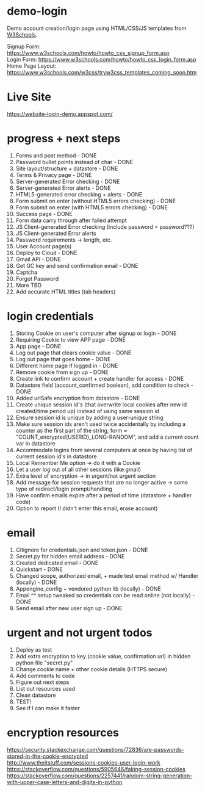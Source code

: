 # demo-login
Demo account creation/login page using HTML/CSS/JS templates from <a href="https://www.w3schools.com/howto/default.asp">W3Schools</a>.

Signup Form: https://www.w3schools.com/howto/howto_css_signup_form.asp
</br>
Login Form: https://www.w3schools.com/howto/howto_css_login_form.asp
</br>
Home Page Layout: https://www.w3schools.com/w3css/tryw3css_templates_coming_soon.htm

# Live Site
<!-- https://website-login-demo.appspot.com/ -->
https://website-login-demo.appspot.com/

# progress + next steps
<ol>
  <li>Forms and post method - DONE</li>
  <li>Password bullet points instead of char - DONE</li>
  <li>Site layout/structure + datastore - DONE</li>
  <li>Terms & Privacy page - DONE</li>
  <li>Server-generated Error checking - DONE</li>
  <li>Server-generated Error alerts - DONE</li>
  <li>HTML5-generated error checking + alerts - DONE</li>
  <li>Form submit on enter (without HTML5 errors checking) - DONE</li>
  <li>Form submit on enter (with HTML5 errors checking) - DONE</li>
  <li>Success page - DONE</li>
  <li>Form data carry through after failed attempt</li>
  <li>JS Client-generated Error checking (include password = password???)</li>
  <li>JS Client-generated Error alerts</li>
  <li>Password requirements -> length, etc.</li>
  <li>User Account page(s)</li>
  <li>Deploy to Cloud - DONE</li>
  <li>Gmail API - DONE</li>
  <li>Get GC key and send confirmation email - DONE</li>
  <li>Captcha</li>
  <li>Forgot Password</li>
  <li>More TBD</li>
  <li>Add accurate HTML titles (tab headers)</li>
</ol>

# login credentials
<ol>
  <li>Storing Cookie on user's computer after signup or login - DONE</li>
  <li>Requiring Cookie to view APP page - DONE</li>
  <li>App page - DONE</li>
  <li>Log out page that clears cookie value - DONE</li>
  <li>Log out page that goes home - DONE</li>
  <li>Different home page if logged in - DONE</li>
  <li>Remove cookie from sign up - DONE</li>
  <li>Create link to confirm account + create handler for access - DONE</li>
  <li>Datastore field (account_confirmed boolean), add condition to check - DONE</li>
  <li>Added urlSafe encryption from datastore - DONE</li>
  <li>Create unique session id's (that overwrite local cookies after new id created/time period up) instead of using same session id</li>
  <li>Ensure session id is unique by adding a user-unique string</li>
  <li>Make sure session ids aren't used twice accidentally by including a counter as the first part of the string, form = "COUNT_encrypted(USERID)_LONG-RANDOM", and add a current count var in datastore</li>
  <li>Accommodate logins from several computers at once by having list of current session id's in datastore</li>
  <li>Local Remember Me option -> do it with a Cookie</li>
  <li>Let a user log out of all other sessions (like gmail)</li>
  <li>Extra level of encryption -> in urgent/not urgent section</li>
  <li>Add message for session requests that are no longer active -> some type of redirect/login prompt/handling</li>
  <li>Have confirm emails expire after a period of time (datastore + handler code)</li>
  <li>Option to report (I didn't enter this email, erase account)</li>
</ol>

# email
<ol>
  <li>Gitignore for credentials.json and token.json - DONE</li>
  <li>Secret.py for hidden email address - DONE</li>
  <li>Created dedicated email - DONE</li>
  <li>Quickstart - DONE</li>
  <li>Changed scope, authorized email, + made test email method w/ Handler (locally) - DONE</li>
  <li>Appengine_config + vendored python lib (locally) - DONE</li>
  <li>Email ^^ setup tweaked so credentials can be read online (not locally) - DONE</li>
  <li>Send email after new user sign up - DONE</li>
</ol>

# urgent and not urgent todos
<ol>
<li>Deploy as test</li>
<li>Add extra encryption to key (cookie value, confirmation url) in hidden python file "secret.py"</li>
<li>Change cookie name + other cookie details (HTTPS secure)</li>
<li>Add comments to code</li>
<li>Figure out next steps</li>
<li>List out resources used</li>
<li>Clean datastore</li>
<li>TEST!</li>
<li>See if I can make it faster</li>
</ol>

# encryption resources
https://security.stackexchange.com/questions/72836/are-passwords-stored-in-the-cookie-encrypted </br>
http://www.theitstuff.com/sessions-cookies-user-login-work </br>
https://stackoverflow.com/questions/5905646/faking-session-cookies </br>
https://stackoverflow.com/questions/2257441/random-string-generation-with-upper-case-letters-and-digits-in-python
